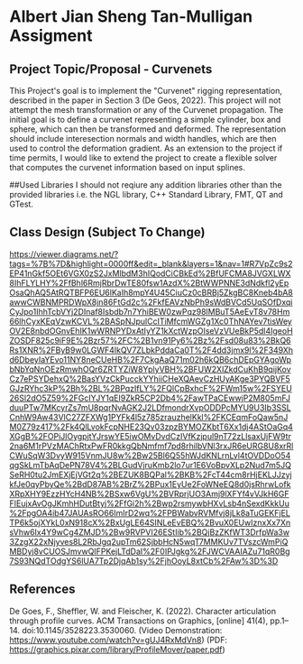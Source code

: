 # Albert Jian Sheng Tan-Mulligan Assigment
## Project Topic/Proposal - Curvenets
This Project's goal is to implement the "Curvenet" rigging representation, described in the paper in Section 3 (De Geos, 2022). This project will not attempt the mesh transformation or any of the Curvenet propagation. The initial goal is to define a curvenet representing a simple cylinder, box and sphere, which can then be transformed and deformed. The representation should include interesection normals and width handles, which are then used to control the deformation gradient. As an extension to the project if time permits, I  would like to extend the project to create a flexible solver that computes the curvenet information based on input splines. 

##Used Libraries
I should not reqiure any addition libraries other than the provided libraries i.e. the NGL library, C++ Standard Library, FMT, QT and GTest.

## Class Design (Subject To Change)
https://viewer.diagrams.net/?tags=%7B%7D&highlight=0000ff&edit=_blank&layers=1&nav=1#R7VpZc9s2EP41nGkf5OEt6VGX0zS2JxMlbdM3hIQodCiCBkEd%2BfUFCMA8JVGXLWX8IhFLYLHY%2FfBhl6RmjRbrDwTE80fsw1AzdX%2BtWWPNNE3dNdkfl2yEpOsaQhAQ5AtRQTBFP6EU6lKaIh8mpY4U45CiuCz0cBRBj5ZkgBC8Kneb4bA8awwCWBNMPRDWpX8jn86FtGd2c%2FkfEAVzNbPh9sWdBVCd5UqSOfDxqiCyJpo1IhhTcbVYj2DInaf8Isbdb7n7YhiBEW0zwPqz98lMBuT5AeEvT8v78Hm66lhCyxKEqVzwKCVL%2BASpNJpulCcITiMfcmWGZg1Xc0ThNAYev7tisWeyOV2E8nbdOGnvEhIK1wWRNPYDxAtIyYZ1kXctWzpOIseVzVUeBkP5dl4IgeoHZOSDF825c9iF9E%2Bzr57%2FC%2B1vn91Py6%2Bz%2Fsd08u83%2BkQ6Rs1XNR%2FByB9w0LGWF4IkQV7ZLbkPddaCa0T%2F4dd3jmx9l%2F349Xhd6DbeyIaYEvo11NY8neCUeHB%2F7CkgAaQ71m02h6kQB6chDEpGYAgoWpbNbYqNnOEzRmwhOQr6ZRTYZiW8YplyVBH%2BFUW2XlZkdCuKhB9qijKovCz7ePSYDehxQ%2BasYVzCkPucckYYhiiCHeXQAevCzHUyAKge3PYQBVF5GJzRYhc3kP%2Bh%2BL%2BPqzIfLY%2FQlCpBxhcF%2FWm15w%2FSYEU26Sl2dO5Z59%2FGcIYJY1qEI9ZkR5CP2Db4%2FawTPaCEwwjP2M805mFJduuPTw7MKcyrZs7mU8pqrNvAGK2J2LDfmondrXvpODDPcMYU9U3Ib3SSLCnhW9Aw43VlC27ZFXWg1PYFk4l5z785zrauzhelKkl%2FKCEqmFoQaw5nJM0Z79z417%2Fk4QlLvokFcpNHE23Qv03zpzBYMOZKbtT6Xx1dj4AStOaGq4XGgB%2FOPiJlOygpjtYJrswYE5iwOMvDvdCzIVfKzjpul9nT72zLlsaxUjFW9tr2na6M1rPVzMAChRtxPwFR0kkgQbNmfmf7pd8rhilbVNl3rxJR6eURG8U8xrRlCWuSqW3DvyW915VnmJU8w%2Bw25Bl6Q55hWJdKNLrnLvl4tOVDDoO54qgSkLmTbAqDePN78V4%2BLGudVjruKmb2lo7ur1E6VoBpvXLp2Nud7m5JQSeRH0tu2JmEXjEjVGt2q%2BEZUK8BQPal%2BKB%2FcT44cm8rHjEKLJJzyjkfJe0qyPbyQe%2BdD87AB%2BrZ%2BPux1EyUe2FoWNeEQ8d0jsRhrwLofkXRpXHY9EzzHYcH4NB%2BSxw6VgU%2BVRprjUO3Amj9lXFYf4vVJkH6GFFIEujxAvOgJKmhHDutBtyj%2FfGi2h%2Bwp2rsmywbHXvLsb4nSexdKkkUu%2FpgOA4ib47JAUAsRO66ImIrD2wq%2FPBWabvRVMfvj8jLk8aTuGEKFjELTP6k5ojXYkL0xN918cX%2BxUgLE64SINLeEvEBQ%2BvuX0EUwIznxXx7XnsVhw6Ix4Y9wCg4ZMJD%2Bw9RVPVI26EStIib%2BQjBzZKfWT3DrfpWa3w3ZzgX22xNjyves8L2RbJgq2upTm62SjbbHcN5wqT7MMKUv7TVszcWmPiQMBDyj8vCUOSJmvwQIFPKejLTdDaI%2F0IPJgkg%2FJWCVAAIAZu71qR0Bg7S93NQdTOdgYS6lUA7Tp2DjqAb1sy%2FjhOoyL8xtCb%2FAw%3D%3D

## References
De Goes, F., Sheffler, W. and Fleischer, K. (2022). Character articulation through profile curves. ACM Transactions on Graphics, [online] 41(4), pp.1–14. doi:10.1145/3528223.3530060. (Video Demonstration: https://www.youtube.com/watch?v=gUJ4RxMdVn8) (PDF: https://graphics.pixar.com/library/ProfileMover/paper.pdf)


